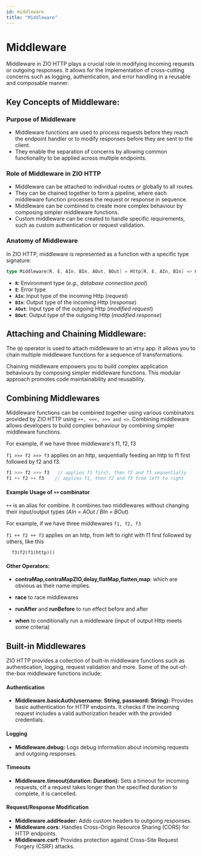 ```yaml
---
id: middleware
title: "Middleware"
---
```


# Middleware

Middleware in ZIO HTTP plays a crucial role in modifying incoming requests or outgoing responses. It allows for the implementation of cross-cutting concerns such as logging, authentication, and error handling in a reusable and composable manner.


## Key Concepts of Middleware:

### Purpose of Middleware

- Middleware functions are used to process requests before they reach the endpoint handler or to modify responses before they are sent to the client.
- They enable the separation of concerns by allowing common functionality to be applied across multiple endpoints.

### Role of Middleware in ZIO HTTP

- Middleware can be attached to individual routes or globally to all routes.
- They can be chained together to form a pipeline, where each middleware function processes the request or response in sequence.
- Middleware can be combined to create more complex behaviour by composing simpler middleware functions.
- Custom middleware can be created to handle specific requirements, such as custom authentication or request validation.

### Anatomy of Middleware

In ZIO HTTP, middleware is represented as a function with a specific type signature:

```scala mdoc:silent 
type Middleware[R, E, AIn, BIn, AOut, BOut] = Http[R, E, AIn, BIn] => Http[R, E, AOut, BOut]
```
* **`R`**: Environment type (*e.g., database connection pool*)
* **`E`**: Error type
* **`AIn`**: Input type of the incoming Http (*request*)
* **`BIn`**: Output type of the incoming Http (*response*)
* **`AOut`**: Input type of the outgoing Http (*modified request*)
* **`BOut`**: Output type of the outgoing Http (*modified response*)

## Attaching and Chaining Middleware:

The `@@` operator is used to attach middleware to an `Http` app. It allows you to chain multiple middleware functions for a sequence of transformations.

Chaining middleware empowers you to build complex application behaviours by composing simpler middleware functions. This modular approach promotes code maintainability and reusability.

## Combining Middlewares

Middleware functions can be combined together using various combinators provided by ZIO HTTP using `++, <<<, >>> and <>`. Combining middleware allows developers to build complex behaviour by combining simpler middleware functions.

For example, if we have three middleware's f1, f2, f3

`f1 >>> f2 >>> f3` applies on an http, sequentially feeding an http to f1 first followed by f2 and f3.

```scala mdoc:silent 
f1 >>> f2 >>> f3   // applies f1 first, then f2 and f3 sequentially
f1 ++ f2 ++ f3    // applies f1, then f2 and f3 from left to right
```

#### Example Usage of `++` combinator

`++` is an alias for combine. It combines two middlewares without changing their input/output types (*AIn = AOut / BIn = BOut*)

For example, if we have three middlewares `f1, f2, f3`

`f1 ++ f2 ++ f3` applies on an http, from left to right with f1 first followed by others, like this

```
  f3(f2(f1(http)))
```


#### Other Operators:

* **contraMap,contraMapZIO,delay,flatMap,flatten,map**: which are obvious as their name implies.

* **race** to race middlewares

* **runAfter** and **runBefore** to run effect before and after

* **when** to conditionally run a middleware (input of output Http meets some criteria)


## Built-in Middlewares

ZIO HTTP provides a collection of built-in middleware functions such as authentication, logging, request validation and more. Some of the out-of-the-box middleware functions include:

#### Authentication
* **Middleware.basicAuth(username: String, password: String):** Provides basic authentication for HTTP endpoints. It checks if the incoming request includes a valid authorization header with the provided credentials.

#### Logging
* **Middleware.debug:** Logs debug information about incoming requests and outgoing responses.

#### Timeouts
* **Middleware.timeout(duration: Duration):** Sets a timeout for incoming requests, cIf a request takes longer than the specified duration to complete, it is cancelled.

#### Request/Response Modification

* **Middleware.addHeader:** Adds custom headers to outgoing responses.
* **Middleware.cors:** Handles Cross-Origin Resource Sharing (CORS) for HTTP endpoints.
* **Middleware.csrf:** Provides protection against Cross-Site Request Forgery (CSRF) attacks.